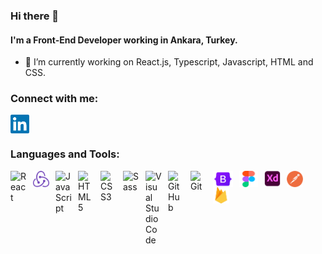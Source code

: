 ### Hi there 👋
#### I'm a Front-End Developer working in Ankara, Turkey.

- 🔭 I’m currently working on React.js, Typescript, Javascript, HTML and CSS.

### Connect with me:



<a href="https://www.linkedin.com/in/can-kilicc-" target="blank"><img align="center" src="./img/linkedin.png" alt="cankilic" height="30" width="30" /></a>
&nbsp;&nbsp;


### Languages and Tools:
<img align="left" alt="React" width="26px" src="https://cdn.jsdelivr.net/gh/devicons/devicon/icons/react/react-original.svg" style="padding-right:10px;" />
<img align="left" alt="Git" width="26px" height="26px" src="./img/redux.png" style="padding-right:10px;" />

<img align="left" alt="JavaScript" width="26px" src="https://cdn.jsdelivr.net/gh/devicons/devicon/icons/javascript/javascript-original.svg" style="padding-right:10px;" />

<img align="left" alt="HTML5" width="26px" src="https://cdn.jsdelivr.net/gh/devicons/devicon/icons/html5/html5-original.svg" style="padding-right:10px;" />
<img align="left" alt="CSS3" width="26px" src="https://cdn.jsdelivr.net/gh/devicons/devicon/icons/css3/css3-original.svg" style="padding-right:10px;" />
<img align="left" alt="Sass" width="26px" src="https://cdn.jsdelivr.net/gh/devicons/devicon/icons/sass/sass-original.svg" style="padding-right:10px;" />

<img align="left" alt="Visual Studio Code" width="26px" src="https://cdn.jsdelivr.net/gh/devicons/devicon/icons/vscode/vscode-original.svg" style="padding-right:10px;" />
<img align="left" alt="GitHub" width="26px" src="https://user-images.githubusercontent.com/3369400/139448065-39a229ba-4b06-434b-bc67-616e2ed80c8f.png" style="padding-right:10px;" />
<img align="left" alt="Git" width="26px" src="https://cdn.jsdelivr.net/gh/devicons/devicon/icons/git/git-original.svg" style="padding-right:10px;" />
<img align="left" alt="Git" width="32px" height="26px" src="./img/bootstrap.png" style="padding-right:10px;" />

<img align="left" alt="Git" width="30px" height="26px" src="./img/figma.png" style="padding-right:10px;" />
<img align="left" alt="Git" width="26px" height="26px" src="./img/XD.png" style="padding-right:10px;" />
<img align="left" alt="Git" width="26px" height="26px" src="./img/postman.webp" style="padding-right:10px;" />
<img align="left" alt="Git" width="26px" height="26px" src="./img/firebase2.png" style="padding-right:10px;" />


<!--
[![website](./img/linkedin-light.svg)](https://www.linkedin.com/in/can-kilicc-)
[![website](./img/linkedin-dark.svg)](https://www.linkedin.com/in/can-kilicc-)
**cnkilic/cnkilic** is a ✨ _special_ ✨ repository because its `README.md` (this file) appears on your GitHub profile.

Here are some ideas to get you started:
Link for img sources
https://github.com/codeSTACKr/codeSTACKr
- 🔭 I’m currently working on ...React.js, Javascript, HTML and CSS
- 🌱 I’m currently learning ...React.js
- 👯 I’m looking to collaborate on ...
- 🤔 I’m looking for help with ...
- 💬 Ask me about ...
- 📫 How to reach me: ...https://www.linkedin.com/in/can-kilicc-
- 😄 Pronouns: ...
- ⚡ Fun fact: ...
-->
